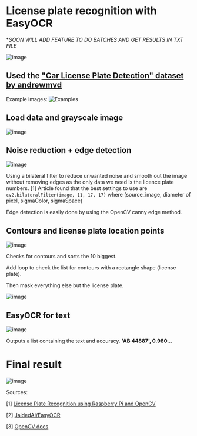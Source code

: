 # License plate recognition with EasyOCR
**SOON WILL ADD FEATURE TO DO BATCHES AND GET RESULTS IN TXT FILE*


![image](https://user-images.githubusercontent.com/40422650/213945718-f7cc2d59-4439-4558-8455-ef0420554f11.png)


## Used the ["Car License Plate Detection" dataset by andrewmvd](https://www.kaggle.com/datasets/andrewmvd/car-plate-detection)
Example images:
![Examples](https://user-images.githubusercontent.com/40422650/213888623-a8072ee8-77ae-43fb-afe7-04b1e3b10f76.png)


## Load data and grayscale image
![image](https://user-images.githubusercontent.com/40422650/213888665-408791a6-88c7-4511-b472-64b50c857906.png)

## Noise reduction + edge detection
![image](https://user-images.githubusercontent.com/40422650/213938121-915ce6a2-aa78-4421-93ac-7101f99fcec3.png)

Using a bilateral filter to reduce unwanted noise and smooth out the image without removing edges as the only data we need is the licence plate numbers.
[1] Article found that the best settings to use are ```cv2.bilateralFilter(image, 11, 17, 17)``` where (source_image, diameter of pixel, sigmaColor, sigmaSpace)

Edge detection is easily done by using the OpenCV canny edge method.

## Contours and license plate location points
![image](https://user-images.githubusercontent.com/40422650/213945058-362be24c-e4df-4fc7-915f-622b81ed1e1a.png)

Checks for contours and sorts the 10 biggest.

Add loop to check the list for contours with a rectangle shape (license plate).

Then mask everything else but the license plate.

![image](https://user-images.githubusercontent.com/40422650/213945112-09a0d33f-ec0e-4427-85a8-578f7cdc37e4.png)

## EasyOCR for text

![image](https://user-images.githubusercontent.com/40422650/213945330-e60f53dd-44e6-4675-abc2-a19402ae89d9.png)

Outputs a list containing the text and accuracy.
**'AB 44887', 0.980...**

# Final result
![image](https://user-images.githubusercontent.com/40422650/213945645-90197509-1adb-49a5-a6ac-883a66b318be.png)







Sources:

[1]
[License Plate Recognition using Raspberry Pi and OpenCV](https://circuitdigest.com/microcontroller-projects/license-plate-recognition-using-raspberry-pi-and-opencv)

[2]
[JaidedAI/EasyOCR](https://github.com/JaidedAI/EasyOCR)

[3]
[OpenCV docs](https://docs.opencv.org/4.x/d4/d13/tutorial_py_filtering.html)
